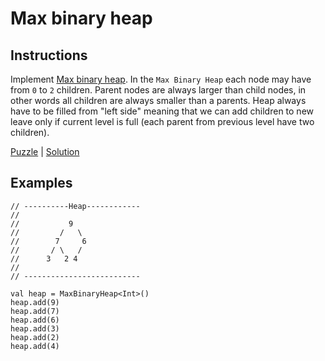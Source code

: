 # Max binary heap

## Instructions

Implement [Max binary heap](https://en.wikipedia.org/wiki/Heap_(data_structure)). In the `Max Binary Heap` each node may
have from `0` to `2` children. Parent nodes are always larger than child nodes, in other words all children are always
smaller than a parents. Heap always have to be filled from "left side" meaning that we can add children to new leave
only if current level is full (each parent from previous level have two children).

[Puzzle](MaxBinaryHeap.kt) | [Solution](MaxBinaryHeapSolution.kt)

## Examples

```
// ----------Heap------------
//
//           9
//         /   \
//        7     6
//       / \   /
//      3   2 4
//
// --------------------------

val heap = MaxBinaryHeap<Int>()
heap.add(9)
heap.add(7)
heap.add(6)
heap.add(3)
heap.add(2)
heap.add(4)
```
